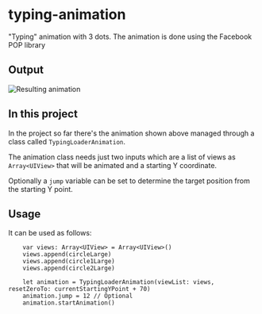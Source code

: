# typing-animation
"Typing" animation with 3 dots. The animation is done using the Facebook POP library

## Output

![Resulting animation](http://i.giphy.com/3o84UbiHuOhE62xXC8.gif)


## In this project

In the project so far there's the animation shown above managed through a class called `TypingLoaderAnimation`.

The animation class needs just two inputs which are a list of views as `Array<UIView>` that will be animated and a starting Y coordinate.

Optionally a `jump` variable can be set to determine the target position from the starting Y point.


## Usage

It can be used as follows:

```
    var views: Array<UIView> = Array<UIView>()
    views.append(circleLarge)
    views.append(circle1Large)
    views.append(circle2Large)
        
    let animation = TypingLoaderAnimation(viewList: views, resetZeroTo: currentStartingYPoint + 70)
    animation.jump = 12 // Optional
    animation.startAnimation()
```

